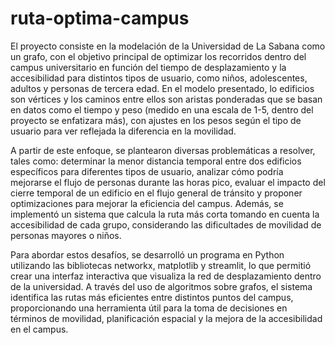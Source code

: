 # ruta-optima-campus

El proyecto consiste en la modelación de la Universidad de La Sabana como un grafo, con el objetivo principal de optimizar los recorridos dentro del campus universitario en función del tiempo de desplazamiento y la accesibilidad para distintos tipos de usuario, como niños, adolescentes, adultos y personas de tercera edad. En el modelo presentado, lo edificios son vértices y los caminos entre ellos son aristas ponderadas que se basan en datos como el tiempo y peso (medido en una escala de 1-5, dentro del proyecto se enfatizara más), con ajustes en los pesos según el tipo de usuario para ver reflejada la diferencia en la movilidad.

 A partir de este enfoque, se plantearon diversas problemáticas a resolver, tales como: determinar la menor distancia temporal entre dos edificios específicos para diferentes tipos de usuario, analizar cómo podría mejorarse el flujo de personas durante las horas pico, evaluar el impacto del cierre temporal de un edificio en el flujo general de tránsito y proponer optimizaciones para mejorar la eficiencia del campus. Además, se implementó un sistema que calcula la ruta más corta tomando en cuenta la accesibilidad de cada grupo, considerando las dificultades de movilidad de personas mayores o niños.
 
Para abordar estos desafíos, se desarrolló un programa en Python utilizando las bibliotecas networkx, matplotlib y streamlit, lo que permitió crear una interfaz interactiva que visualiza la red de desplazamiento dentro de la universidad. A través del uso de algoritmos sobre grafos, el sistema identifica las rutas más eficientes entre distintos puntos del campus, proporcionando una herramienta útil para la toma de decisiones en términos de movilidad, planificación espacial y la mejora de la accesibilidad en el campus.
